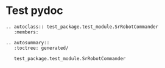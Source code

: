 # Test pydoc

```eval_rst
.. autoclass:: test_package.test_module.SrRobotCommander
   :members:
```


```eval_rst
.. autosummary::
   :toctree: generated/

   test_package.test_module.SrRobotCommander
```